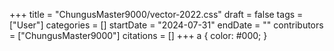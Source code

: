+++
title = "ChungusMaster9000/vector-2022.css"
draft = false
tags = ["User"]
categories = []
startDate = "2024-07-31"
endDate = ""
contributors = ["ChungusMaster9000"]
citations = []
+++
a { color: #000; }
